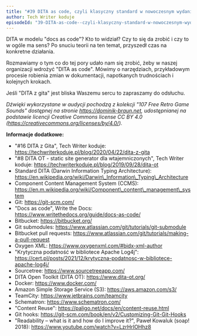 ```yaml
---
title: "#39 DITA as code, czyli klasyczny standard w nowoczesnym wydaniu"
author: Tech Writer koduje
episodeId: "39-DITA-as-code--czyli-klasyczny-standard-w-nowoczesnym-wydaniu-e1e6nvo"
---
```


DITA w modelu "docs as code"? Kto to widział? Czy to się da zrobić i czy to w
ogóle ma sens? Po snuciu teorii na ten temat, przyszedł czas na konkretne
działania.

Rozmawiamy o tym co do tej pory udało nam się zrobić, żeby w naszej organizacji
wdrożyć "DITA as code". Mówimy o narzędziach, przykładowym procesie robienia
zmian w dokumentacji, napotkanych trudnościach i kolejnych krokach.

Jeśli "DITA z gita" jest bliska Waszemu sercu to zapraszamy do odsłuchu.

_Dźwięki wykorzystane w audycji pochodzą z kolekcji "107 Free Retro Game Sounds"
dostępnej na stronie https://dominik-braun.net, udostępnianej na podstawie
licencji Creative Commons license CC BY 4.0
(https://creativecommons.org/licenses/by/4.0/)._

**Informacje dodatkowe:**

- "#16 DITA z Gita", Tech Writer koduje:
  https://techwriterkoduje.pl/blog/2020/04/22/dita-z-gita
- "#8 DITA OT - static site generator dla wtajemniczonych", Tech Writer koduje:
  https://techwriterkoduje.pl/blog/2019/09/28/dita-ot
- Standard DITA (Darwin Information Typing Architecture):
  https://en.wikipedia.org/wiki/Darwin\_Information\_Typing\_Architecture
- Component Content Management System (CCMS):
  https://en.m.wikipedia.org/wiki/Component\_content\_management\_system
- Git: https://git-scm.com/
- "Docs as code", Write the Docs:
  https://www.writethedocs.org/guide/docs-as-code/
- Bitbucket: https://bitbucket.org/
- Git submodules: https://www.atlassian.com/git/tutorials/git-submodule
- Bitbucket pull requests:
  https://www.atlassian.com/git/tutorials/making-a-pull-request
- Oxygen XML: https://www.oxygenxml.com/#bidx-xml-author
- "Krytyczna podatność w bibliotece Apache Log4j":
  https://cert.pl/posts/2021/12/krytyczna-podatnosc-w-bibliotece-apache-log4j/
- Sourcetree: https://www.sourcetreeapp.com/
- DITA Open Toolkit (DITA OT): https://www.dita-ot.org/
- Docker: https://www.docker.com/
- Amazon Simple Storage Service (S3): https://aws.amazon.com/s3/
- TeamCity: https://www.jetbrains.com/teamcity
- Schematron: https://www.schematron.com/
- "Content Reuse": https://paligo.net/docs/en/content-reuse.html
- Git hooks: https://git-scm.com/book/en/v2/Customizing-Git-Git-Hooks
- "Readability – what is it and how do I improve it?", Paweł Kowaluk (soap!
  2018): https://www.youtube.com/watch?v=LzrHrIOHhz8

